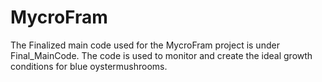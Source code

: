 # MycroFram
The Finalized main code used for the MycroFram project is under Final_MainCode. 
The code is used to monitor and create the ideal growth conditions for blue oystermushrooms. 
